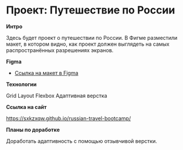 # Проект: Путешествие по России

**Интро**

Здесь будет проект о путешествии по России.
В Фигме разместили макет, в котором видно, как проект должен выглядеть на самых распространённых разрешениях экранов.

**Figma**

* [Ссылка на макет в Figma](https://www.figma.com/file/5S2WSbEFL6awjVWJ0NWL8Q/Sprint-3_-Russia-_-desktop-mobile?node-id=28503%3A0)

**Технологии**

Grid Layout
Flexbox
Адаптивная верстка

**Ссылка на сайт** 

https://sxkzxqw.github.io/russian-travel-bootcamp/

**Планы по доработке**

Доработать адаптивность с помощью отзывчивой верстки.